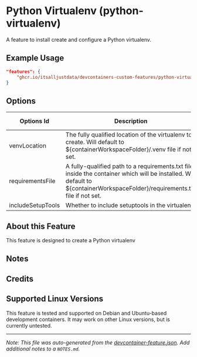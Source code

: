 
# Python Virtualenv (python-virtualenv)

A feature to install create and configure a Python virtualenv.

## Example Usage

```json
"features": {
    "ghcr.io/itsalljustdata/devcontainers-custom-features/python-virtualenv:0": {}
}
```

## Options

| Options Id | Description | Type | Default Value |
|-----|-----|-----|-----|
| venvLocation | The fully qualified location of the virtualenv to create. Will default to ${containerWorkspaceFolder}/.venv file if not set. | string | - |
| requirementsFile | A fully-qualified path to a requirements.txt file inside the container which will be installed. Will default to ${containerWorkspaceFolder}/requirements.txt file if not set. | string | - |
| includeSetupTools | Whether to include setuptools in the virtualenv. | boolean | false |

<!-- markdownlint-disable MD041 -->

## About this Feature

This feature is designed to create a Python virtualenv

## Notes



## Credits


## Supported Linux Versions

This feature is tested and supported on Debian and Ubuntu-based development containers. It may work on other Linux versions, but is currently untested.


---

_Note: This file was auto-generated from the [devcontainer-feature.json](https://github.com/itsalljustdata/devcontainers-custom-features/blob/main/src/python-virtualenv/devcontainer-feature.json).  Add additional notes to a `NOTES.md`._
